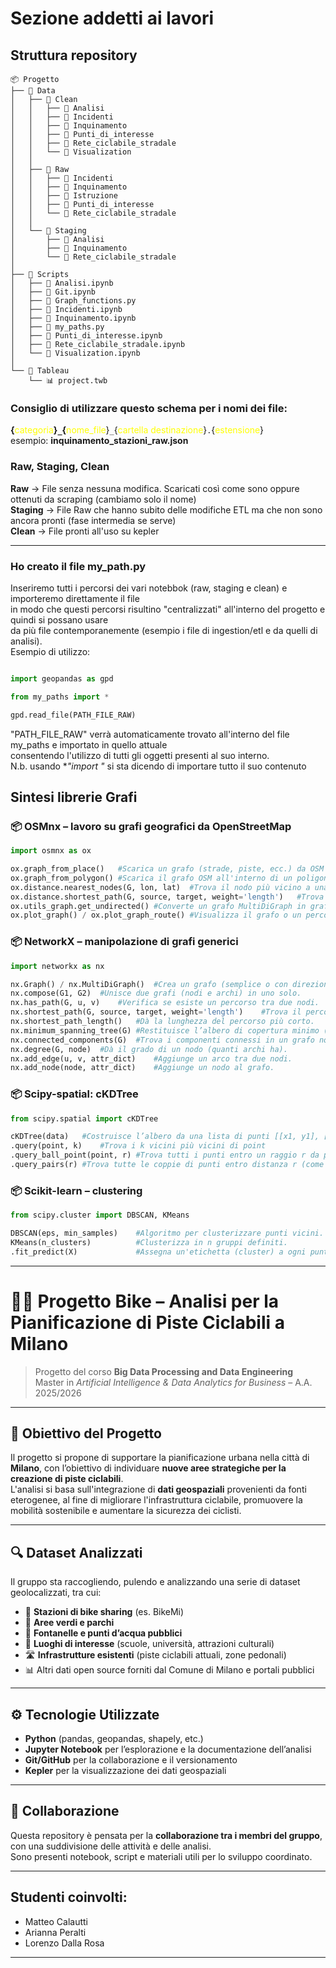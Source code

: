 # Sezione addetti ai lavori

## Struttura repository
```
📦 Progetto
├── 📁 Data
│   ├── 📁 Clean
│   │   ├── 📁 Analisi
│   │   ├── 📁 Incidenti
│   │   ├── 📁 Inquinamento
│   │   ├── 📁 Punti_di_interesse
│   │   ├── 📁 Rete_ciclabile_stradale
│   │   └── 📁 Visualization
│   │
│   ├── 📁 Raw
│   │   ├── 📁 Incidenti
│   │   ├── 📁 Inquinamento
│   │   ├── 📁 Istruzione
│   │   ├── 📁 Punti_di_interesse
│   │   └── 📁 Rete_ciclabile_stradale
│   │
│   └── 📁 Staging
│       ├── 📁 Analisi
│       ├── 📁 Inquinamento
│       └── 📁 Rete_ciclabile_stradale
│
├── 📁 Scripts
│   ├── 📓 Analisi.ipynb
│   ├── 📓 Git.ipynb
│   ├── 🐍 Graph_functions.py
│   ├── 📓 Incidenti.ipynb
│   ├── 📓 Inquinamento.ipynb
│   ├── 🐍 my_paths.py
│   ├── 📓 Punti_di_interesse.ipynb
│   ├── 📓 Rete_ciclabile_stradale.ipynb
│   └── 📓 Visualization.ipynb
│
└── 📁 Tableau
    └── 📊 project.twb
```
### Consiglio di utilizzare questo schema per i nomi dei file:
**{**<span style="color:yellow">categoria</span>**}`_`{**<span style="color:yellow">nome_file</span>}`_`{<span style="color:yellow">cartella destinazione</span>}`.`{<span style="color:yellow">estensione</span>}  
esempio:    **inquinamento_stazioni_raw.json**

### Raw, Staging, Clean
**Raw**     →   File senza nessuna modifica. Scaricati così come sono oppure ottenuti da scraping (cambiamo solo il nome)  
**Staging** →   File Raw che hanno subito delle modifiche ETL ma che non sono ancora pronti (fase intermedia se serve)  
**Clean**   →   File pronti all'uso su kepler  

---

### Ho creato il file my_path.py
Inseriremo tutti i percorsi dei vari notebbok (raw, staging e clean) e importeremo direttamente il file  
in modo che questi percorsi risultino "centralizzati" all'interno del progetto e quindi si possano usare  
da più file contemporanemente (esempio i file di ingestion/etl e da quelli di analisi).  
Esempio di utilizzo:

```python

import geopandas as gpd

from my_paths import *

gpd.read_file(PATH_FILE_RAW)

```
"PATH_FILE_RAW" verrà automaticamente trovato all'interno del file my_paths e importato in quello attuale  
consentendo l'utilizzo di tutti gli oggetti presenti al suo interno.  
N.b. usando **"import *"** si sta dicendo di importare tutto il suo contenuto

## Sintesi librerie Grafi

### 📦 OSMnx – lavoro su grafi geografici da OpenStreetMap

```python
import osmnx as ox

ox.graph_from_place()	#Scarica un grafo (strade, piste, ecc.) da OSM per una città o zona.
ox.graph_from_polygon()	#Scarica il grafo OSM all'interno di un poligono (es. confine Milano).
ox.distance.nearest_nodes(G, lon, lat)	#Trova il nodo più vicino a una coordinata geografica.
ox.distance.shortest_path(G, source, target, weight='length')	#Trova il percorso più corto tra due nodi, pesato per lunghezza o altro.
ox.utils_graph.get_undirected()	#Converte un grafo MultiDiGraph in grafo non orientato. Utile per MST.
ox.plot_graph() / ox.plot_graph_route()	#Visualizza il grafo o un percorso sopra di esso.
```

### 📦 NetworkX – manipolazione di grafi generici

```python
import networkx as nx

nx.Graph() / nx.MultiDiGraph()	#Crea un grafo (semplice o con direzioni e archi multipli).
nx.compose(G1, G2)	#Unisce due grafi (nodi e archi) in uno solo.
nx.has_path(G, u, v)	#Verifica se esiste un percorso tra due nodi.
nx.shortest_path(G, source, target, weight='length')	#Trova il percorso più corto (come OSMnx).
nx.shortest_path_length()	#Dà la lunghezza del percorso più corto.
nx.minimum_spanning_tree(G)	#Restituisce l’albero di copertura minimo (MST).
nx.connected_components(G)	#Trova i componenti connessi in un grafo non orientato.
nx.degree(G, node)	#Dà il grado di un nodo (quanti archi ha).
nx.add_edge(u, v, attr_dict)	#Aggiunge un arco tra due nodi.
nx.add_node(node, attr_dict)	#Aggiunge un nodo al grafo.
```

### 📦 Scipy-spatial: cKDTree

```python
from scipy.spatial import cKDTree

cKDTree(data)	#Costruisce l’albero da una lista di punti [[x1, y1], [x2, y2], ...]
.query(point, k)	#Trova i k vicini più vicini di point
.query_ball_point(point, r)	#Trova tutti i punti entro un raggio r da point
.query_pairs(r)	#Trova tutte le coppie di punti entro distanza r (come nel tuo esempio)
```

### 📦 Scikit-learn – clustering

```python
from scipy.cluster import DBSCAN, KMeans

DBSCAN(eps, min_samples)	#Algoritmo per clusterizzare punti vicini. Non richiede sapere in anticipo il numero di cluster.
KMeans(n_clusters)	        #Clusterizza in n gruppi definiti.
.fit_predict(X)	            #Assegna un'etichetta (cluster) a ogni punto.
```

--- 

# 🚴‍♂️ Progetto Bike – Analisi per la Pianificazione di Piste Ciclabili a Milano

> Progetto del corso **Big Data Processing and Data Engineering**  
> Master in *Artificial Intelligence & Data Analytics for Business* – A.A. 2025/2026

---

## 📌 Obiettivo del Progetto

Il progetto si propone di supportare la pianificazione urbana nella città di **Milano**, con l’obiettivo di individuare **nuove aree strategiche per la creazione di piste ciclabili**.  
L'analisi si basa sull'integrazione di **dati geospaziali** provenienti da fonti eterogenee, al fine di migliorare l'infrastruttura ciclabile, promuovere la mobilità sostenibile e aumentare la sicurezza dei ciclisti.

---

## 🔍 Dataset Analizzati

Il gruppo sta raccogliendo, pulendo e analizzando una serie di dataset geolocalizzati, tra cui:

- 📍 **Stazioni di bike sharing** (es. BikeMi)
- 🌳 **Aree verdi e parchi**
- 🚰 **Fontanelle e punti d’acqua pubblici**
- 🏫 **Luoghi di interesse** (scuole, università, attrazioni culturali)
- 🛣️ **Infrastrutture esistenti** (piste ciclabili attuali, zone pedonali)
- 📊 Altri dati open source forniti dal Comune di Milano e portali pubblici

---

## ⚙️ Tecnologie Utilizzate

- **Python** (pandas, geopandas, shapely, etc.)
- **Jupyter Notebook** per l’esplorazione e la documentazione dell’analisi
- **Git/GitHub** per la collaborazione e il versionamento
- **Kepler** per la visualizzazione dei dati geospaziali

---

## 👥 Collaborazione

Questa repository è pensata per la **collaborazione tra i membri del gruppo**, con una suddivisione delle attività e delle analisi.  
Sono presenti notebook, script e materiali utili per lo sviluppo coordinato.

---

## Studenti coinvolti:
- Matteo Calautti
- Arianna Peralti 
- Lorenzo Dalla Rosa

---